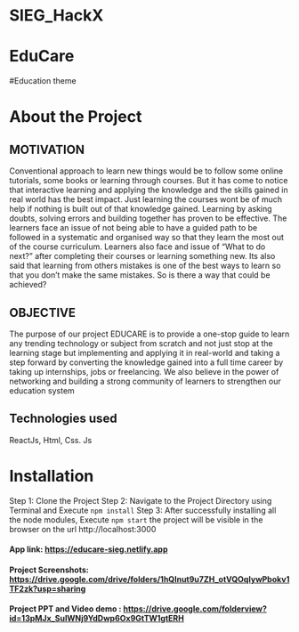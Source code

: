 # SIEG_HackX
# EduCare
#Education theme

# About the Project
## MOTIVATION

Conventional approach to learn new things would be to follow some online tutorials,  some books or learning through courses. But it has come to notice that interactive learning and applying the knowledge and the skills gained in real world has the best impact.
Just learning the courses wont be of much help if nothing is built out of that knowledge gained.
Learning by asking doubts, solving errors and building together has proven to be effective.
The learners face an issue of not being able to have a guided path to be followed in a systematic and organised way so that they learn the most out of the course curriculum.
Learners also face and issue of “What to do next?” after completing their courses or learning something new.
Its also said that learning from others mistakes is one of the best ways to learn so that you don’t make the same mistakes. So is there a way that could be achieved?

## OBJECTIVE

The purpose of our project EDUCARE is to provide a one-stop guide to learn any trending technology or subject from scratch and not just stop at the learning stage but implementing and applying it in real-world and taking a step forward by converting the knowledge gained into a full time career by taking up internships, jobs or freelancing.
We also believe in the power of networking and building a strong community of learners to strengthen our education system

## Technologies used
 ReactJs, 
 Html, 
 Css. 
 Js

# Installation
Step 1: Clone the Project
Step 2: Navigate to the Project Directory using Terminal and Execute
`npm install`
Step 3: After successfully installing all the node modules, Execute
`npm start`
the project will be visible in the browser on the url http://localhost:3000

#### App link: https://educare-sieg.netlify.app

#### Project Screenshots: https://drive.google.com/drive/folders/1hQInut9u7ZH_otVQOqIywPbokv1TF2zk?usp=sharing

#### Project PPT and Video demo : https://drive.google.com/folderview?id=13pMJx_SulWNj9YdDwp6Ox9GtTW1gtERH
